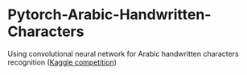 # Pytorch-Arabic-Handwritten-Characters
Using convolutional neural network for Arabic handwritten characters recognition ([Kaggle competition](https://www.kaggle.com/datasets/mloey1/ahcd1))
